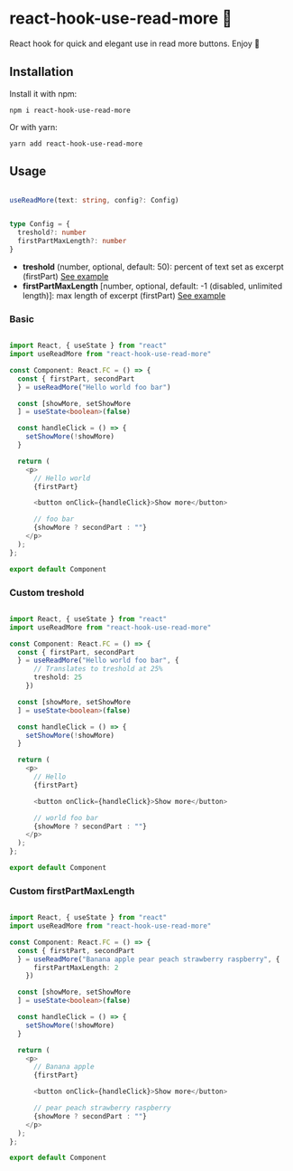 # react-hook-use-read-more 📖

React hook for quick and elegant use in read more buttons. Enjoy 🤗

## Installation 

Install it with npm:

```
npm i react-hook-use-read-more
```

Or with yarn:

```
yarn add react-hook-use-read-more
```

## Usage

```typescript

useReadMore(text: string, config?: Config)

```

```typescript

type Config = {
  treshold?: number
  firstPartMaxLength?: number
}

```

  - <b>treshold</b> (number, optional, default: 50): percent of text set as excerpt (firstPart) [See example](#custom-treshold)
  - <b>firstPartMaxLength</b> [number, optional, default: -1 (disabled, unlimited length)]: max length of excerpt (firstPart) [See example](#custom-firstpartmaxlength)

### Basic

```typescript

import React, { useState } from "react"
import useReadMore from "react-hook-use-read-more"

const Component: React.FC = () => {
  const { firstPart, secondPart
  } = useReadMore("Hello world foo bar")

  const [showMore, setShowMore
  ] = useState<boolean>(false)

  const handleClick = () => {
    setShowMore(!showMore)
  }

  return (
    <p>
      // Hello world   
      {firstPart}

      <button onClick={handleClick}>Show more</button>

      // foo bar
      {showMore ? secondPart : ""}
    </p>
  );
};

export default Component

```

### Custom treshold

```typescript

import React, { useState } from "react"
import useReadMore from "react-hook-use-read-more"

const Component: React.FC = () => {
  const { firstPart, secondPart
  } = useReadMore("Hello world foo bar", {
      // Translates to treshold at 25%   
      treshold: 25
    })

  const [showMore, setShowMore
  ] = useState<boolean>(false)

  const handleClick = () => {
    setShowMore(!showMore)
  }

  return (
    <p>
      // Hello
      {firstPart}

      <button onClick={handleClick}>Show more</button>

      // world foo bar
      {showMore ? secondPart : ""}
    </p>
  );
};

export default Component

```

### Custom firstPartMaxLength

```typescript

import React, { useState } from "react"
import useReadMore from "react-hook-use-read-more"

const Component: React.FC = () => {
  const { firstPart, secondPart
  } = useReadMore("Banana apple pear peach strawberry raspberry", {
      firstPartMaxLength: 2
    })

  const [showMore, setShowMore
  ] = useState<boolean>(false)

  const handleClick = () => {
    setShowMore(!showMore)
  }

  return (
    <p>
      // Banana apple
      {firstPart}

      <button onClick={handleClick}>Show more</button>

      // pear peach strawberry raspberry
      {showMore ? secondPart : ""}
    </p>
  );
};

export default Component

```
